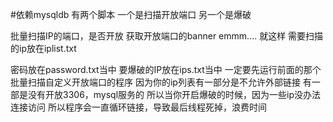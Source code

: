 #依赖mysqldb
有两个脚本  一个是扫描开放端口
另一个是爆破



批量扫描IP的端口，是否开放
获取开放端口的banner
emmm....
就这样
需要扫描的ip放在iplist.txt


密码放在password.txt当中
要爆破的IP放在ips.txt当中
一定要先运行前面的那个批量扫描自定义开放端口的程序
因为你的ip列表有一部分是不允许外部链接
有一部是没有开放3306，mysql服务的
所以当你开启爆破的时候，因为一些ip没办法连接访问
所以程序会一直循环链接，导致最后线程死掉，浪费时间
